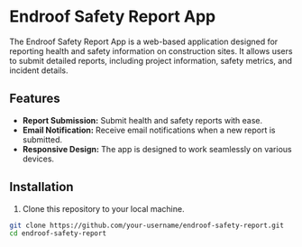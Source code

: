 # Endroof Safety Report App

The Endroof Safety Report App is a web-based application designed for reporting health and safety information on construction sites. It allows users to submit detailed reports, including project information, safety metrics, and incident details.

## Features

- **Report Submission:** Submit health and safety reports with ease.
- **Email Notification:** Receive email notifications when a new report is submitted.
- **Responsive Design:** The app is designed to work seamlessly on various devices.

## Installation

1. Clone this repository to your local machine.

```bash
git clone https://github.com/your-username/endroof-safety-report.git
cd endroof-safety-report
